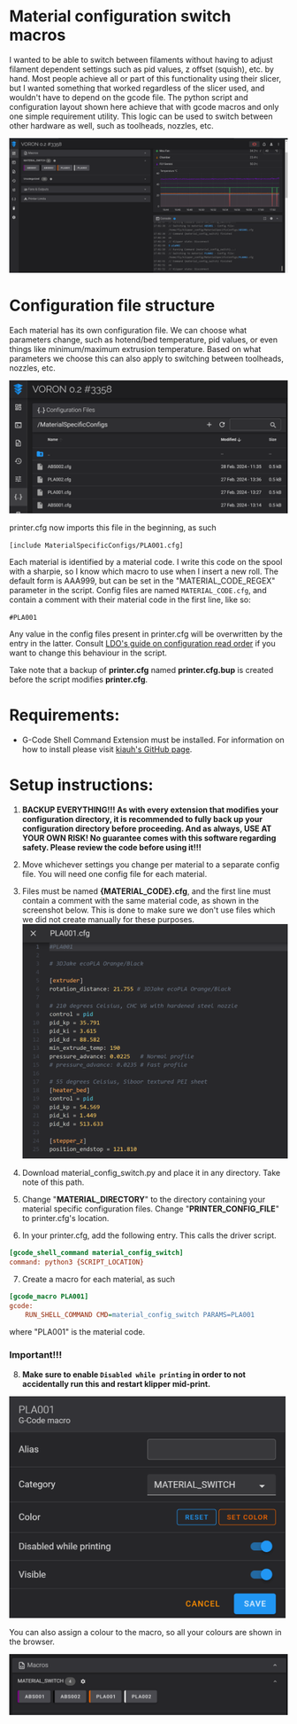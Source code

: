 # Material configuration switch macros

I wanted to be able to switch between filaments without having to adjust filament dependent
settings such as pid values, z offset (squish), etc. by hand.
Most people achieve all or part of this functionality using their slicer, but I wanted something that worked regardless of the slicer used, and wouldn't have to depend on the gcode file.
The python script and configuration layout shown here achieve that with gcode macros and only one simple requirement utility.
This logic can be used to switch between other hardware as well, such as toolheads, nozzles, etc.

![](images/browserViewFull.PNG "")

# Configuration file structure
Each material has its own configuration file.
We can choose what parameters change, such as hotend/bed temperature, 
pid values, or even things like minimum/maximum extrusion temperature.
Based on what parameters we choose this can also apply to
switching between toolheads, nozzles, etc.

![](images/materialConfigView.PNG "")

printer.cfg now imports this file in the beginning, as such

`[include MaterialSpecificConfigs/PLA001.cfg]` 

Each material is identified by a material code. I write this code on the
spool with a sharpie, so I know which macro to use when I insert a new roll.
The default form is AAA999, but can be set in the "MATERIAL_CODE_REGEX" 
parameter in the script. Config files are named `MATERIAL_CODE.cfg`,
and contain a comment with their material code in the first line, like so:

`#PLA001`

Any value in the config files present in printer.cfg will be overwritten by the entry in 
the latter. Consult [LDO's guide on configuration read order](https://docs.ldomotors.com/en/guides/klipper_multi_cfg_guide#read-order)
if you want to change this behaviour in the script.

Take note that a backup of **printer.cfg** named **printer.cfg.bup** is created before the script modifies **printer.cfg**.

# Requirements:
- G-Code Shell Command Extension must be installed. 
For information on how to install please visit [kiauh's GitHub page](https://github.com/dw-0/kiauh/blob/master/docs/gcode_shell_command.md).

# Setup instructions:

  1. **BACKUP EVERYTHING!!! As with every extension that modifies your configuration directory,
it is recommended to fully back up your configuration directory before proceeding. And as 
always, USE AT YOUR OWN RISK! No guarantee comes with this software regarding safety.
Please review the code before using it!!!**

  2. Move whichever settings you change per material to a separate config file. You will need one config file for each material.

  3. Files must be named **{MATERIAL_CODE}.cfg**, and the first line must contain
    a comment with the same material code, as shown in the screenshot below. This is 
    done to make sure we don't use files which we did not create manually for these purposes.
![](images/materialSpecificConfig.PNG "")

  4. Download material_config_switch.py and place it in any directory. Take note of this path.

  5. Change "**MATERIAL_DIRECTORY**" to the directory containing your material specific configuration files.
Change "**PRINTER_CONFIG_FILE**" to printer.cfg's location.

  6. In your printer.cfg, add the following entry. This calls the driver script.
```cfg
[gcode_shell_command material_config_switch]
command: python3 {SCRIPT_LOCATION}
```

  7. Create a macro for each material, as such
```cfg
[gcode_macro PLA001]
gcode:
    RUN_SHELL_COMMAND CMD=material_config_switch PARAMS=PLA001
```
where "PLA001" is the material code.

### Important!!!
  8. **Make sure to enable `Disabled while printing` in order to not accidentally run 
this and restart klipper mid-print.**

<img src="images/macroSettings.PNG" alt="drawing" width="500"/>

You can also assign a colour to the macro, so all your colours are shown in the browser.

![](images/macroBrowserView.PNG "")